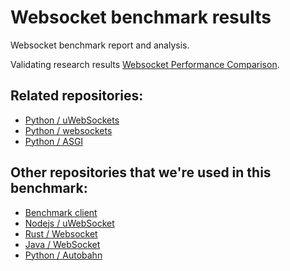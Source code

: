 # Websocket benchmark results

Websocket benchmark report and analysis.

Validating research results [Websocket Performance Comparison](https://matttomasetti.medium.com/websocket-performance-comparison-10dc89367055).

## Related repositories:

* [Python / uWebSockets](./python-uwebsockets/README.md)
* [Python / websockets](./python-websockets/README.md)
* [Python / ASGI](./python-asgi/README.md)

## Other repositories that we're used in this benchmark:

* [Benchmark client](https://github.com/matttomasetti/NodeJS_Websocket-Benchmark-Client)
* [Nodejs / uWebSocket](https://github.com/matttomasetti/NodeJS-uWS_Websocket-Benchmark-Server)
* [Rust / Websocket](https://github.com/matttomasetti/Rust-WebSocket_Websocket-Benchmark-Server)
* [Java / WebSocket](https://github.com/matttomasetti/Java-WebSocket_Websocket-Benchmark-Server)  
* [Python / Autobahn](https://github.com/villekr/python-autobahn-benchmark-server)
